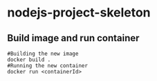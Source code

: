 # nodejs-project-skeleton

## Build image and run container
    #Building the new image
    docker build .
    #Running the new container
    docker run <containerId>